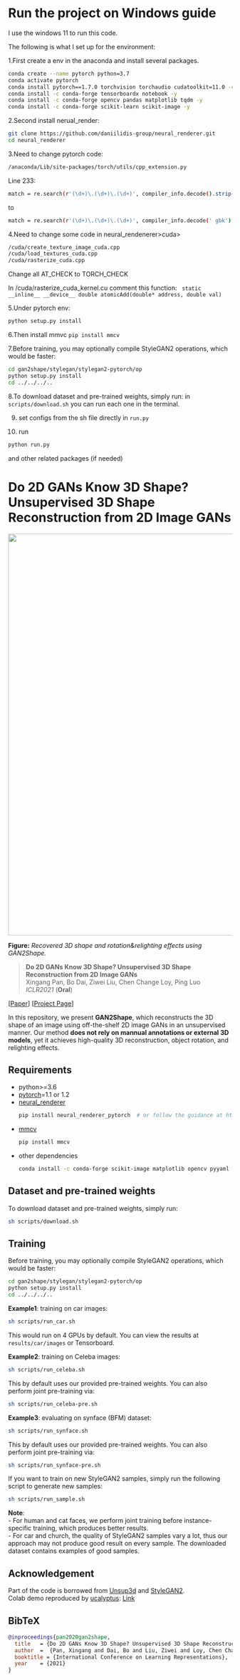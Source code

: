 
# Run the project on Windows guide

I use the windows 11 to run this code.

The following is what I set up for the environment:

1.First create a env in the anaconda and install several packages.
```sh
conda create --name pytorch python=3.7
conda activate pytorch
conda install pytorch==1.7.0 torchvision torchaudio cudatoolkit=11.0 -c pytorch
conda install -c conda-forge tensorboardx notebook -y
conda install -c conda-forge opencv pandas matplotlib tqdm -y
conda install -c conda-forge scikit-learn scikit-image -y
```

2.Second install nerual_render:
```sh
git clone https://github.com/daniilidis-group/neural_renderer.git
cd neural_renderer
```
3.Need to change pytorch code:
```sh
/anaconda/Lib/site-packages/torch/utils/cpp_extension.py
```
Line 233:
```sh
match = re.search(r'(\d+)\.(\d+)\.(\d+)', compiler_info.decode().strip())
```
to 
```sh
match = re.search(r'(\d+)\.(\d+)\.(\d+)', compiler_info.decode(' gbk').strip())
```

4.Need to change some code in neural_rendenerer>cuda>
```sh
/cuda/create_texture_image_cuda.cpp
/cuda/load_textures_cuda.cpp
/cuda/rasterize_cuda.cpp
```
Change all AT_CHECK to TORCH_CHECK

In /cuda/rasterize_cuda_kernel.cu comment this function: ``` static __inline__ __device__ double atomicAdd(double* address, double val)```

5.Under pytorch env:
```sh
python setup.py install
```
6.Then install mmvc ```pip install mmcv``` 

7.Before training, you may optionally compile StyleGAN2 operations, which would be faster:
```sh
cd gan2shape/stylegan/stylegan2-pytorch/op
python setup.py install
cd ../../../..
```

8.To download dataset and pre-trained weights, simply run:
in ```scripts/download.sh```
you can run each one in the terminal.


9. set configs from the sh file directly in ```run.py```


10. run
```sh
python run.py
```
and other related packages (if needed)


# Do 2D GANs Know 3D Shape? Unsupervised 3D Shape Reconstruction from 2D Image GANs

<p align="center">
    <img src="GAN2Shape_demo.gif", width="900">
</p>

**Figure:** *Recovered 3D shape and rotation&relighting effects using GAN2Shape.*

> **Do 2D GANs Know 3D Shape? Unsupervised 3D Shape Reconstruction from 2D Image GANs** <br>
> Xingang Pan, Bo Dai, Ziwei Liu, Chen Change Loy, Ping Luo <br>
> *ICLR2021* (**Oral**)

[[Paper](https://openreview.net/pdf?id=FGqiDsBUKL0)]
[[Project Page](https://xingangpan.github.io/projects/GAN2Shape.html)]

In this repository, we present **GAN2Shape**, which reconstructs the 3D shape of an image using off-the-shelf 2D image GANs in an unsupervised manner.
Our method **does not rely on mannual annotations or external 3D models**, yet it achieves high-quality 3D reconstruction, object rotation, and relighting effects.

## Requirements

* python>=3.6
* [pytorch](https://pytorch.org/)=1.1 or 1.2
* [neural_renderer](https://github.com/daniilidis-group/neural_renderer)
    ```sh
    pip install neural_renderer_pytorch  # or follow the guidance at https://github.com/elliottwu/unsup3d
    ```
* [mmcv](https://github.com/open-mmlab/mmcv)
    ```sh
    pip install mmcv
    ```
* other dependencies
    ```sh
    conda install -c conda-forge scikit-image matplotlib opencv pyyaml tensorboardX
    ```

## Dataset and pre-trained weights

To download dataset and pre-trained weights, simply run:
```sh
sh scripts/download.sh
```

## Training

Before training, you may optionally compile StyleGAN2 operations, which would be faster:
```sh
cd gan2shape/stylegan/stylegan2-pytorch/op
python setup.py install
cd ../../../..
```

**Example1**: training on car images:
```sh
sh scripts/run_car.sh
```
This would run on 4 GPUs by default. You can view the results at `results/car/images` or Tensorboard.

**Example2**: training on Celeba images:
```sh
sh scripts/run_celeba.sh
```
This by default uses our provided pre-trained weights. You can also perform joint pre-training via:
```sh
sh scripts/run_celeba-pre.sh
```

**Example3**: evaluating on synface (BFM) dataset:
```sh
sh scripts/run_synface.sh
```
This by default uses our provided pre-trained weights. You can also perform joint pre-training via:
```sh
sh scripts/run_synface-pre.sh
```

If you want to train on new StyleGAN2 samples, simply run the following script to generate new samples:
```sh
sh scripts/run_sample.sh
```

**Note**:  
\- For human and cat faces, we perform joint training before instance-specific training, which produces better results.  
\- For car and church, the quality of StyleGAN2 samples vary a lot, thus our approach may not produce good result on every sample. The downloaded dataset contains examples of good samples.

## Acknowledgement

Part of the code is borrowed from [Unsup3d](https://github.com/elliottwu/unsup3d) and [StyleGAN2](https://github.com/rosinality/stylegan2-pytorch).  
Colab demo reproduced by [ucalyptus](https://github.com/ucalyptus): [Link](https://colab.research.google.com/drive/124D_f0RIu7Bbwa1SFV6pmvmBrNkB8Ow_?usp=sharing)

## BibTeX

```bibtex
@inproceedings{pan2020gan2shape,
  title   = {Do 2D GANs Know 3D Shape? Unsupervised 3D Shape Reconstruction from 2D Image GANs},
  author  =  {Pan, Xingang and Dai, Bo and Liu, Ziwei and Loy, Chen Change and Luo, Ping},
  booktitle = {International Conference on Learning Representations},
  year    = {2021}
}
```
